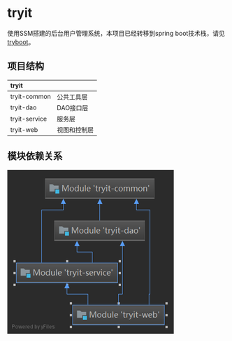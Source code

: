 # tryit

使用SSM搭建的后台用户管理系统，本项目已经转移到spring boot技术栈，请见 [tryboot](https://github.com/RadonFreedom/tryboot)。

## 项目结构

| tryit         |              |
| :------------ | ------------ |
| tryit-common  | 公共工具层   |
| tryit-dao     | DAO接口层    |
| tryit-service | 服务层       |
| tryit-web     | 视图和控制层 |



## 模块依赖关系

![层级依赖关系](images/README/dep.png)

